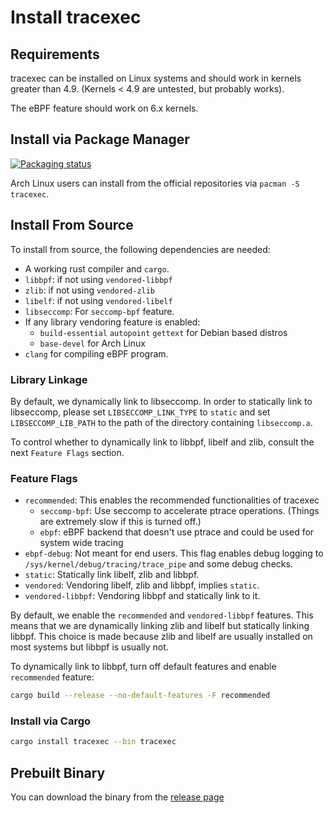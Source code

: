 # Install tracexec

## Requirements

tracexec can be installed on Linux systems and should work in kernels greater than 4.9.
(Kernels < 4.9 are untested, but probably works).

The eBPF feature should work on 6.x kernels.

## Install via Package Manager

[![Packaging status](https://repology.org/badge/vertical-allrepos/tracexec.svg)](https://repology.org/project/tracexec/versions)

Arch Linux users can install from the official repositories via `pacman -S tracexec`.

## Install From Source

To install from source, the following dependencies are needed:

- A working rust compiler and `cargo`.
- `libbpf`: if not using `vendored-libbpf`
- `zlib`: if not using `vendored-zlib`
- `libelf`: if not using `vendored-libelf`
- `libseccomp`: For `seccomp-bpf` feature.
- If any library vendoring feature is enabled:
  - `build-essential` `autopoint` `gettext` for Debian based distros
  - `base-devel` for Arch Linux
- `clang` for compiling eBPF program.

### Library Linkage

By default, we dynamically link to libseccomp. In order to statically link to libseccomp,
please set `LIBSECCOMP_LINK_TYPE` to `static` and set `LIBSECCOMP_LIB_PATH` to the path of
the directory containing `libseccomp.a`.

To control whether to dynamically link to libbpf, libelf and zlib, consult the next `Feature Flags` section.

### Feature Flags

- `recommended`: This enables the recommended functionalities of tracexec
    - `seccomp-bpf`: Use seccomp to accelerate ptrace operations. (Things are extremely slow if this is turned off.)
    - `ebpf`: eBPF backend that doesn't use ptrace and could be used for system wide tracing
- `ebpf-debug`: Not meant for end users. This flag enables debug logging to `/sys/kernel/debug/tracing/trace_pipe` and some debug checks.
- `static`: Statically link libelf, zlib and libbpf.
- `vendored`: Vendoring libelf, zlib and libbpf, implies `static`.
- `vendored-libbpf`: Vendoring libbpf and statically link to it.

By default, we enable the `recommended` and `vendored-libbpf` features. This means that we are dynamically linking zlib and libelf but statically linking libbpf. This choice is made because zlib and libelf are usually installed on most systems but libbpf is usually not.

To dynamically link to libbpf, turn off default features and enable `recommended` feature:

```bash
cargo build --release --no-default-features -F recommended
```

### Install via Cargo

```bash
cargo install tracexec --bin tracexec
```

## Prebuilt Binary

You can download the binary from the [release page](https://github.com/kxxt/tracexec/releases)
